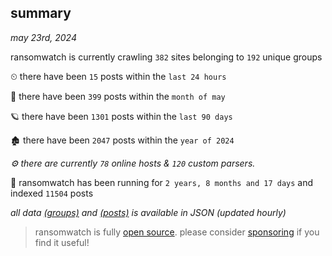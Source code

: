 
## summary
_may 23rd, 2024_

ransomwatch is currently crawling `382` sites belonging to `192` unique groups

⏲ there have been `15` posts within the `last 24 hours`

🦈 there have been `399` posts within the `month of may`

🪐 there have been `1301` posts within the `last 90 days`

🏚 there have been `2047` posts within the `year of 2024`

_⚙️ there are currently `78` online hosts & `120` custom parsers._

🦕 ransomwatch has been running for `2 years, 8 months and 17 days` and indexed `11504` posts

_all data  [(groups)](http://ransomwhat.telemetry.ltd/groups) and [(posts)](http://ransomwhat.telemetry.ltd/posts) is available in JSON (updated hourly)_

> ransomwatch is fully [open source](https://github.com/joshhighet/ransomwatch#ransomwatch--). please consider [sponsoring](https://github.com/sponsors/joshhighet) if you find it useful!
